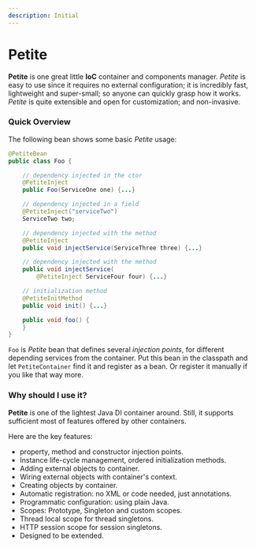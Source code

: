 ```yaml
---
description: Initial
---
```


# Petite

**Petite** is one great little **IoC** container and components manager. _Petite_ is easy to use since it requires no external configuration; it is incredibly fast, lightweight and super-small; so anyone can quickly grasp how it works. _Petite_ is quite extensible and open for customization; and non-invasive.

### Quick Overview

The following bean shows some basic _Petite_ usage:

```java
@PetiteBean
public class Foo {

    // dependency injected in the ctor
    @PetiteInject
    public Foo(ServiceOne one) {...}

    // dependency injected in a field
    @PetiteInject("serviceTwo")
    ServiceTwo two;

    // dependency injected with the method
    @PetiteInject
    public void injectService(ServiceThree three) {...}

    // dependency injected with the method
    public void injectService(
        @PetiteInject ServiceFour four) {...}

    // initialization method
    @PetiteInitMethod
    public void init() {...}

    public void foo() {
    }
}
```

`Foo` is _Petite_ bean that defines several _injection points_, for different depending services from the container. Put this bean in the classpath and let `PetiteContainer` find it and register as a bean. Or register it manually if you like that way more.

### Why should I use it?

**Petite** is one of the lightest Java DI container around. Still, it supports sufficient most of features offered by other containers.

Here are the key features:

* property, method and constructor injection points.
* Instance life-cycle management, ordered initialization methods.
* Adding external objects to container.
* Wiring external objects with container's context.
* Creating objects by container.
* Automatic registration: no XML or code needed, just annotations.
* Programmatic configuration: using plain Java.
* Scopes: Prototype, Singleton and custom scopes.
* Thread local scope for thread singletons.
* HTTP session scope for session singletons.
* Designed to be extended.

